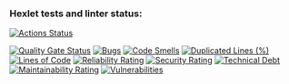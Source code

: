 ### Hexlet tests and linter status:
[![Actions Status](https://github.com/TechWizard-SS/java-project-71/actions/workflows/hexlet-check.yml/badge.svg)](https://github.com/TechWizard-SS/java-project-71/actions)



[![Quality Gate Status](https://sonarcloud.io/api/project_badges/measure?project=TechWizard-SS_java-project-71&metric=alert_status)](https://sonarcloud.io/summary/new_code?id=TechWizard-SS_java-project-71)
[![Bugs](https://sonarcloud.io/api/project_badges/measure?project=TechWizard-SS_java-project-71&metric=bugs)](https://sonarcloud.io/summary/new_code?id=TechWizard-SS_java-project-71)
[![Code Smells](https://sonarcloud.io/api/project_badges/measure?project=TechWizard-SS_java-project-71&metric=code_smells)](https://sonarcloud.io/summary/new_code?id=TechWizard-SS_java-project-71)
[![Duplicated Lines (%)](https://sonarcloud.io/api/project_badges/measure?project=TechWizard-SS_java-project-71&metric=duplicated_lines_density)](https://sonarcloud.io/summary/new_code?id=TechWizard-SS_java-project-71)
[![Lines of Code](https://sonarcloud.io/api/project_badges/measure?project=TechWizard-SS_java-project-71&metric=ncloc)](https://sonarcloud.io/summary/new_code?id=TechWizard-SS_java-project-71)
[![Reliability Rating](https://sonarcloud.io/api/project_badges/measure?project=TechWizard-SS_java-project-71&metric=reliability_rating)](https://sonarcloud.io/summary/new_code?id=TechWizard-SS_java-project-71)
[![Security Rating](https://sonarcloud.io/api/project_badges/measure?project=TechWizard-SS_java-project-71&metric=security_rating)](https://sonarcloud.io/summary/new_code?id=TechWizard-SS_java-project-71)
[![Technical Debt](https://sonarcloud.io/api/project_badges/measure?project=TechWizard-SS_java-project-71&metric=sqale_index)](https://sonarcloud.io/summary/new_code?id=TechWizard-SS_java-project-71)
[![Maintainability Rating](https://sonarcloud.io/api/project_badges/measure?project=TechWizard-SS_java-project-71&metric=sqale_rating)](https://sonarcloud.io/summary/new_code?id=TechWizard-SS_java-project-71)
[![Vulnerabilities](https://sonarcloud.io/api/project_badges/measure?project=TechWizard-SS_java-project-71&metric=vulnerabilities)](https://sonarcloud.io/summary/new_code?id=TechWizard-SS_java-project-71)
